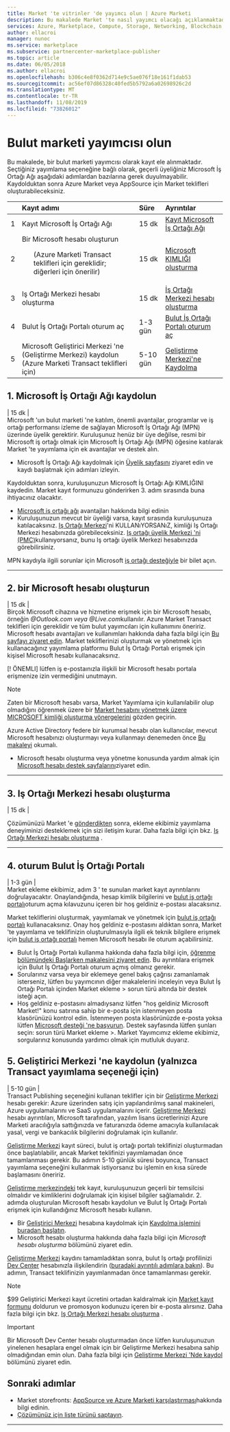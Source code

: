 ```yaml
---
title: Market 'te vitrinler 'de yayımcı olun | Azure Marketi
description: Bu makalede Market 'te nasıl yayımcı olacağı açıklanmaktadır.
services: Azure, Marketplace, Compute, Storage, Networking, Blockchain, Security
author: ellacroi
manager: nunoc
ms.service: marketplace
ms.subservice: partnercenter-marketplace-publisher
ms.topic: article
ms.date: 06/05/2018
ms.author: ellacroi
ms.openlocfilehash: b306c4e8f0362d714e9c5ae076f18e161f1dab53
ms.sourcegitcommit: ac56ef07d86328c40fed5b5792a6a02698926c2d
ms.translationtype: MT
ms.contentlocale: tr-TR
ms.lasthandoff: 11/08/2019
ms.locfileid: "73826012"
---
```

# <a name="become-a-cloud-marketplace-publisher"></a>Bulut marketi yayımcısı olun

Bu makalede, bir bulut marketi yayımcısı olarak kayıt ele alınmaktadır. Seçtiğiniz yayımlama seçeneğine bağlı olarak, geçerli üyeliğiniz Microsoft İş Ortağı Ağı aşağıdaki adımlardan bazılarına gerek duyulmayabilir. Kaydolduktan sonra Azure Market veya AppSource için Market teklifleri oluşturabileceksiniz.


|  | Kayıt adımı | Süre | Ayrıntılar |  
|:--- |:--- |:--- |:--- |  
| 1 | Kayıt Microsoft İş Ortağı Ağı | 15 dk | [Kayıt Microsoft İş Ortağı Ağı](https://docs.microsoft.com/azure/marketplace/partner-center-portal/create-account) |  
| 2 | Bir Microsoft hesabı oluşturun <ul>(Azure Marketi Transact teklifleri için gereklidir; diğerleri için önerilir)</ul> | 15 dk | [Microsoft KIMLIĞI oluşturma](https://docs.microsoft.com/azure/marketplace/partner-center-portal/create-account) |  
| 3 | Iş Ortağı Merkezi hesabı oluşturma | 15 dk | [İş Ortağı Merkezi hesabı oluşturma](https://partner.microsoft.com/dashboard/account/v3/enrollment/introduction/azureisv) |  
| 4 |  Bulut İş Ortağı Portalı oturum aç | 1-3 gün | [Bulut İş Ortağı Portalı oturum aç](https://docs.microsoft.com/azure/marketplace/partner-center-portal/create-account#sign-in-with-a-work-account) |  
| 5 | Microsoft Geliştirici Merkezi 'ne (Geliştirme Merkezi) kaydolun (Azure Marketi Transact teklifleri için) | 5-10 gün | [Geliştirme Merkezi'ne Kaydolma](/azure/marketplace/deprecated/register-dev-center) |  


## <a name="1-register-in-microsoft-partner-network"></a>1. Microsoft İş Ortağı Ağı kaydolun  
| 15 dk |  
Microsoft 'un bulut marketi 'ne katılım, önemli avantajlar, programlar ve iş ortağı performansı izleme de sağlayan Microsoft İş Ortağı Ağı (MPN) üzerinde üyelik gerektirir. Kuruluşunuz henüz bir üye değilse, resmi bir Microsoft iş ortağı olmak için Microsoft İş Ortağı Ağı (MPN) öğesine katılarak Market 'te yayımlama için ek avantajlar ve destek alın. 

*   Microsoft İş Ortağı Ağı kaydolmak için [Üyelik sayfasını](https://partner.microsoft.com/membership) ziyaret edin ve kaydı başlatmak için adımları izleyin.  

Kaydolduktan sonra, kuruluşunuzun Microsoft İş Ortağı Ağı KIMLIĞINI kaydedin. Market kayıt formunuzu gönderirken 3. adım sırasında buna ihtiyacınız olacaktır.
*   [Microsoft iş ortağı ağı](https://partner.microsoft.com/commercial) avantajları hakkında bilgi edinin
*   Kuruluşunuzun mevcut bir üyeliği varsa, kayıt sırasında kuruluşunuza katılacaksınız. [Iş Ortağı Merkezi](https://partnercenter.microsoft.com/partner/home)'ni KULLANıYORSANıZ, kimliği Iş Ortağı Merkezi hesabınızda görebileceksiniz. [Iş ortağı üyelik Merkezi 'ni (PMC)](https://partners.microsoft.com/partnerprogram/PartnerMembershipCenter.aspx)kullanıyorsanız, bunu Iş ortağı üyelik Merkezi hesabınızda görebilirsiniz. 

MPN kaydıyla ilgili sorunlar için Microsoft [iş ortağı desteğiyle](https://partner.microsoft.com/support) bir bilet açın.

---

## <a name="2-create-a-microsoft-account"></a>2. bir Microsoft hesabı oluşturun  
| 15 dk |  
Birçok Microsoft cihazına ve hizmetine erişmek için bir Microsoft hesabı, örneğin *\@Outlook.com veya \@Live.com*kullanılır. Azure Market Transact teklifleri için gereklidir ve tüm bulut yayımcıları için kullanımını öneririz. Microsoft hesabı avantajları ve kullanımları hakkında daha fazla bilgi için [Bu sayfayı ziyaret edin](https://account.microsoft.com/account/). Market tekliflerinizi oluşturmak ve yönetmek için kullanacağınız yayımlama platformu Bulut İş Ortağı Portalı erişmek için kişisel Microsoft hesabı kullanacaksınız. 

[! ÖNEMLI] lütfen iş e-postaınızla ilişkili bir Microsoft hesabı portala erişmenize izin vermediğini unutmayın.

> [!Note]
> Zaten bir Microsoft hesabı varsa, Market Yayımlama için kullanılabilir olup olmadığını öğrenmek üzere bir [Market hesabını yönetmek üzere MICROSOFT kimliği oluşturma yönergelerini](https://docs.microsoft.com/azure/marketplace/partner-center-portal/manage-account#manage-tenants) gözden geçirin. 
> 
> Azure Active Directory federe bir kurumsal hesabı olan kullanıcılar, mevcut Microsoft hesabınızı oluşturmayı veya kullanmayı denemeden önce [Bu makaleyi](https://docs.microsoft.com/azure/marketplace/partner-center-portal/manage-account#manage-users) okumalı.

*   Microsoft hesabı oluşturma veya yönetme konusunda yardım almak için [Microsoft hesabı destek sayfalarını](https://support.microsoft.com/products/microsoft-account?category=manage-account)ziyaret edin.


---

## <a name="3-create-a-partner-center-account"></a>3. Iş Ortağı Merkezi hesabı oluşturma  
| 15 dk |  

Çözümünüzü Market 'e [gönderdikten](https://partner.microsoft.com/dashboard/account/v3/enrollment/introduction/azureisv) sonra, ekleme ekibimiz yayımlama deneyiminizi desteklemek için sizi iletişim kurar. Daha fazla bilgi için bkz. [Iş Ortağı Merkezi hesabı oluşturma](https://docs.microsoft.com/azure/marketplace/partner-center-portal/create-account) .

<!---
Complete this brief [registration form](https://azuremarketplace.microsoft.com/sell/signup) to become a marketplace publisher. The information submitted on this form will be used to create a publisher account in the Cloud Partner Portal which will allow you to create, publish, and manage marketplace offers.

You will be asked to include the following information:
*   Details about your organization, including your Microsoft Partner Network ID (which you can look up in either [Partner Center](https://partnercenter.microsoft.com/partner/home) or [Partner Membership Center](https://partners.microsoft.com/partnerprogram/PartnerMembershipCenter.aspx))
*   A brief description of your initial app or consulting services offer that you intend to publish, including the Microsoft product or service to which your offer most closely aligns
*   The target audience for your app or service 
-->

---
## <a name="4-sign-into-cloud-partner-portal"></a>4. oturum Bulut İş Ortağı Portalı
| 1-3 gün | <br>
Market ekleme ekibimiz, adım 3 ' te sunulan market kayıt ayrıntılarını doğrulayacaktır. Onaylandığında, hesap kimlik bilgilerini ve [bulut iş ortağı portalı](https://cloudpartner.azure.com)oturum açma kılavuzunu içeren bir hoş geldiniz e-postası alacaksınız.

Market tekliflerini oluşturmak, yayımlamak ve yönetmek için [bulut iş ortağı portalı](https://cloudpartner.azure.com) kullanacaksınız. Onay hoş geldiniz e-postasını aldıktan sonra, Market 'te yayımlama ve teklifinizin oluşturulmasıyla ilgili ek teknik bilgilere erişmek için [bulut iş ortağı portalı](https://cloudpartner.azure.com) hemen Microsoft hesabı ile oturum açabilirsiniz. 
*   Bulut İş Ortağı Portalı kullanma hakkında daha fazla bilgi için, [öğrenme bölümündeki Başlarken makalesini ziyaret edin](https://docs.microsoft.com/azure/marketplace/cloud-partner-portal-orig/cloud-partner-portal-getting-started-with-the-cloud-partner-portal). Bu ayrıntılara erişmek için Bulut İş Ortağı Portalı oturum açmış olmanız gerekir.
*   Sorularınız varsa veya bir eklemeye genel bakış çağrısı zamanlamak isterseniz, lütfen bu yayımcının diğer makalelerini inceleyin veya Bulut İş Ortağı Portalı içinden Market ekleme > sorun türü altında bir destek isteği açın.
*   Hoş geldiniz e-postasını almadıysanız lütfen "hoş geldiniz Microsoft Market!" konu satırına sahip bir e-posta için istenmeyen posta klasörünüzü kontrol edin. İstenmeyen posta klasörünüzde e-posta yoksa lütfen [Microsoft desteği 'ne başvurun](https://support.microsoft.com/getsupport?wf=0&tenant=classiccommercial&oaspworkflow=start_1.0.0.0&locale=&supportregion=&pesid=16230&forceorigin=esmc&ccsid=636595105151894820). Destek sayfasında lütfen şunları seçin: sorun türü Market ekleme >.  Market Yayımcımız ekleme ekibimiz, sorgularınız konusunda yardımcı olmak için mutluluk duyarız. 


## <a name="5-register-in-dev-center-for-transact-publishing-option-only"></a>5. Geliştirici Merkezi 'ne kaydolun (yalnızca Transact yayımlama seçeneği için) 
| 5-10 gün |  
Transact Publishing seçeneğini kullanan teklifler için bir [Geliştirme Merkezi](https://developer.microsoft.com/store/register) hesabı gerekir: Azure üzerinden satış için yapılandırılmış sanal makineleri, Azure uygulamalarını ve SaaS uygulamalarını içerir. [Geliştirme Merkezi](https://developer.microsoft.com/store/register) hesabı ayrıntıları, Microsoft tarafından, yazılım lisans ücretlerinizi Azure Marketi aracılığıyla sattığınızda ve faturanızda ödeme amacıyla kullanılacak yasal, vergi ve bankacılık bilgilerini doğrulamak için kullanılır. 

[Geliştirme Merkezi](https://developer.microsoft.com/store/register) kayıt süreci, bulut iş ortağı portalı teklifinizi oluşturmadan önce başlatılabilir, ancak Market teklifinizi yayımlamadan önce tamamlanması gerekir. Bu adımın 5-10 günlük süresi boyunca, Transact yayımlama seçeneğini kullanmak istiyorsanız bu işlemin en kısa sürede başlamasını öneririz. 

[Geliştirme merkezindeki](https://developer.microsoft.com/store/register) tek kayıt, kuruluşunuzun geçerli bir temsilcisi olmalıdır ve kimliklerini doğrulamak için kişisel bilgiler sağlamalıdır. 2\. adımda oluşturulan Microsoft hesabı kaydolun ve Bulut İş Ortağı Portalı erişmek için kullandığınız Microsoft hesabı kullanın.

*   Bir [Geliştirici Merkezi](https://developer.microsoft.com/store/register) hesabına kaydolmak için [Kaydolma işlemini buradan başlatın](https://developer.microsoft.com/store/register).
*   Microsoft hesabı oluşturma hakkında daha fazla bilgi için *Microsoft hesabı oluşturma* bölümünü ziyaret edin.
 
[Geliştirme Merkezi](https://developer.microsoft.com/store/register) kaydını tamamladıktan sonra, bulut Iş ortağı profilinizi [Dev Center](https://developer.microsoft.com/store/register) hesabınızla ilişkilendirin ([buradaki ayrıntılı adımlara bakın](https://docs.microsoft.com/azure/marketplace/cloud-partner-portal-orig/cloud-partner-portal-manage-publisher-profile)). Bu adımın, Transact teklifinizin yayımlanmadan önce tamamlanması gerekir. 

>[!Note]
>$99 Geliştirici Merkezi kayıt ücretini ortadan kaldıralmak için [Market kayıt formunu](https://partner.microsoft.com/dashboard/account/v3/enrollment/introduction/azureisv) doldurun ve promosyon kodunuzu içeren bir e-posta alırsınız. Daha fazla bilgi için bkz. [Iş Ortağı Merkezi hesabı oluşturma](https://docs.microsoft.com/azure/marketplace/partner-center-portal/create-account) .

>[!Important]
>Bir Microsoft Dev Center hesabı oluşturmadan önce lütfen kuruluşunuzun yinelenen hesaplara engel olmak için bir Geliştirme Merkezi hesabına sahip olmadığından emin olun. Daha fazla bilgi için [Geliştirme Merkezi 'Nde kaydol](https://docs.microsoft.com/azure/marketplace/register-dev-center) bölümünü ziyaret edin.


## <a name="next-steps"></a>Sonraki adımlar
* Market storefronts: [AppSource ve Azure Marketi karşılaştırması](https://docs.microsoft.com/azure/marketplace/comparing-appsource-azure-marketplace)hakkında bilgi edinin.
*   [Çözümünüz için liste türünü saptayın](https://docs.microsoft.com/azure/marketplace/determine-your-listing-type).

 
---
